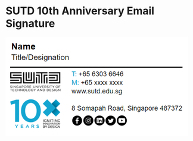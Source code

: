 # SUTD 10th Anniversary Email Signature

<!DOCTYPE html>

<html>
  <img src="https://github.com/2manslkh/SUTD-10-Anniversary-Logo/blob/master/preview.PNG?raw=true"/>
</html>

